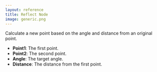 ```yaml
---
layout: reference
title: Reflect Node
image: generic.png
---
```

Calculate a new point based on the angle and distance from an original point.

* **Point1**: The first point.
* **Point2**: The second point.
* **Angle**: The target angle.
* **Distance**: The distance from the first point.
